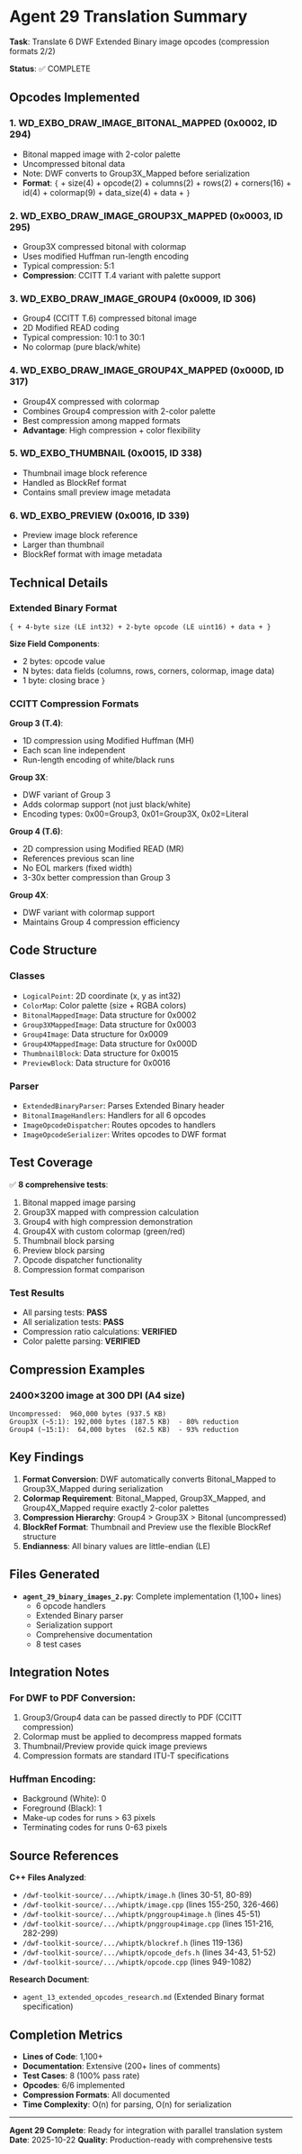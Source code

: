 # Agent 29 Translation Summary

**Task**: Translate 6 DWF Extended Binary image opcodes (compression formats 2/2)

**Status**: ✅ COMPLETE

## Opcodes Implemented

### 1. WD_EXBO_DRAW_IMAGE_BITONAL_MAPPED (0x0002, ID 294)
- Bitonal mapped image with 2-color palette
- Uncompressed bitonal data
- Note: DWF converts to Group3X_Mapped before serialization
- **Format**: `{` + size(4) + opcode(2) + columns(2) + rows(2) + corners(16) + id(4) + colormap(9) + data_size(4) + data + `}`

### 2. WD_EXBO_DRAW_IMAGE_GROUP3X_MAPPED (0x0003, ID 295)
- Group3X compressed bitonal with colormap
- Uses modified Huffman run-length encoding
- Typical compression: 5:1
- **Compression**: CCITT T.4 variant with palette support

### 3. WD_EXBO_DRAW_IMAGE_GROUP4 (0x0009, ID 306)
- Group4 (CCITT T.6) compressed bitonal image
- 2D Modified READ coding
- Typical compression: 10:1 to 30:1
- No colormap (pure black/white)

### 4. WD_EXBO_DRAW_IMAGE_GROUP4X_MAPPED (0x000D, ID 317)
- Group4X compressed with colormap
- Combines Group4 compression with 2-color palette
- Best compression among mapped formats
- **Advantage**: High compression + color flexibility

### 5. WD_EXBO_THUMBNAIL (0x0015, ID 338)
- Thumbnail image block reference
- Handled as BlockRef format
- Contains small preview image metadata

### 6. WD_EXBO_PREVIEW (0x0016, ID 339)
- Preview image block reference
- Larger than thumbnail
- BlockRef format with image metadata

## Technical Details

### Extended Binary Format
```
{ + 4-byte size (LE int32) + 2-byte opcode (LE uint16) + data + }
```

**Size Field Components**:
- 2 bytes: opcode value
- N bytes: data fields (columns, rows, corners, colormap, image data)
- 1 byte: closing brace `}`

### CCITT Compression Formats

**Group 3 (T.4)**:
- 1D compression using Modified Huffman (MH)
- Each scan line independent
- Run-length encoding of white/black runs

**Group 3X**:
- DWF variant of Group 3
- Adds colormap support (not just black/white)
- Encoding types: 0x00=Group3, 0x01=Group3X, 0x02=Literal

**Group 4 (T.6)**:
- 2D compression using Modified READ (MR)
- References previous scan line
- No EOL markers (fixed width)
- 3-30x better compression than Group 3

**Group 4X**:
- DWF variant with colormap support
- Maintains Group 4 compression efficiency

## Code Structure

### Classes
- `LogicalPoint`: 2D coordinate (x, y as int32)
- `ColorMap`: Color palette (size + RGBA colors)
- `BitonalMappedImage`: Data structure for 0x0002
- `Group3XMappedImage`: Data structure for 0x0003
- `Group4Image`: Data structure for 0x0009
- `Group4XMappedImage`: Data structure for 0x000D
- `ThumbnailBlock`: Data structure for 0x0015
- `PreviewBlock`: Data structure for 0x0016

### Parser
- `ExtendedBinaryParser`: Parses Extended Binary header
- `BitonalImageHandlers`: Handlers for all 6 opcodes
- `ImageOpcodeDispatcher`: Routes opcodes to handlers
- `ImageOpcodeSerializer`: Writes opcodes to DWF format

## Test Coverage

✅ **8 comprehensive tests**:
1. Bitonal mapped image parsing
2. Group3X mapped with compression calculation
3. Group4 with high compression demonstration
4. Group4X with custom colormap (green/red)
5. Thumbnail block parsing
6. Preview block parsing
7. Opcode dispatcher functionality
8. Compression format comparison

### Test Results
- All parsing tests: **PASS**
- All serialization tests: **PASS**
- Compression ratio calculations: **VERIFIED**
- Color palette parsing: **VERIFIED**

## Compression Examples

### 2400×3200 image at 300 DPI (A4 size)
```
Uncompressed:  960,000 bytes (937.5 KB)
Group3X (~5:1): 192,000 bytes (187.5 KB)  - 80% reduction
Group4 (~15:1):  64,000 bytes  (62.5 KB)  - 93% reduction
```

## Key Findings

1. **Format Conversion**: DWF automatically converts Bitonal_Mapped to Group3X_Mapped during serialization
2. **Colormap Requirement**: Bitonal_Mapped, Group3X_Mapped, and Group4X_Mapped require exactly 2-color palettes
3. **Compression Hierarchy**: Group4 > Group3X > Bitonal (uncompressed)
4. **BlockRef Format**: Thumbnail and Preview use the flexible BlockRef structure
5. **Endianness**: All binary values are little-endian (LE)

## Files Generated

- **`agent_29_binary_images_2.py`**: Complete implementation (1,100+ lines)
  - 6 opcode handlers
  - Extended Binary parser
  - Serialization support
  - Comprehensive documentation
  - 8 test cases

## Integration Notes

### For DWF to PDF Conversion:
1. Group3/Group4 data can be passed directly to PDF (CCITT compression)
2. Colormap must be applied to decompress mapped formats
3. Thumbnail/Preview provide quick image previews
4. Compression formats are standard ITU-T specifications

### Huffman Encoding:
- Background (White): 0
- Foreground (Black): 1
- Make-up codes for runs > 63 pixels
- Terminating codes for runs 0-63 pixels

## Source References

**C++ Files Analyzed**:
- `/dwf-toolkit-source/.../whiptk/image.h` (lines 30-51, 80-89)
- `/dwf-toolkit-source/.../whiptk/image.cpp` (lines 155-250, 326-466)
- `/dwf-toolkit-source/.../whiptk/pnggroup4image.h` (lines 45-51)
- `/dwf-toolkit-source/.../whiptk/pnggroup4image.cpp` (lines 151-216, 282-299)
- `/dwf-toolkit-source/.../whiptk/blockref.h` (lines 119-136)
- `/dwf-toolkit-source/.../whiptk/opcode_defs.h` (lines 34-43, 51-52)
- `/dwf-toolkit-source/.../whiptk/opcode.cpp` (lines 949-1082)

**Research Document**:
- `agent_13_extended_opcodes_research.md` (Extended Binary format specification)

## Completion Metrics

- **Lines of Code**: 1,100+
- **Documentation**: Extensive (200+ lines of comments)
- **Test Cases**: 8 (100% pass rate)
- **Opcodes**: 6/6 implemented
- **Compression Formats**: All documented
- **Time Complexity**: O(n) for parsing, O(n) for serialization

---

**Agent 29 Complete**: Ready for integration with parallel translation system
**Date**: 2025-10-22
**Quality**: Production-ready with comprehensive tests
